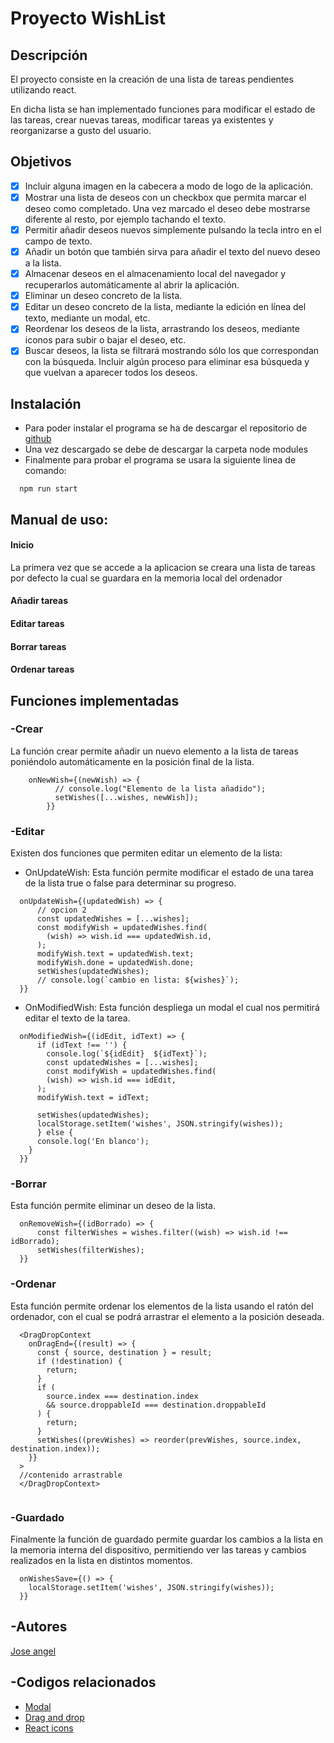 # Proyecto WishList
 
 
## Descripción

El proyecto consiste en la creación de una lista de tareas pendientes utilizando react.
 
En dicha lista se han implementado funciones para modificar el estado de las tareas, crear nuevas tareas, modificar tareas ya existentes y reorganizarse a gusto del usuario.

## Objetivos
- [x] Incluir alguna imagen en la cabecera a modo de logo de la aplicación.
- [x] Mostrar una lista de deseos con un checkbox que permita marcar el deseo como completado. Una vez marcado el deseo debe mostrarse diferente al resto, por ejemplo tachando el texto.
- [x] Permitir añadir deseos nuevos simplemente pulsando la tecla intro en el campo de texto.
- [x] Añadir un botón que también sirva para añadir el texto del nuevo deseo a la lista.
- [x] Almacenar deseos en el almacenamiento local del navegador y recuperarlos automáticamente al abrir la aplicación.
- [x] Eliminar un deseo concreto de la lista.
- [x] Editar un deseo concreto de la lista, mediante la edición en línea del texto, mediante un modal, etc.
- [x] Reordenar los deseos de la lista, arrastrando los deseos, mediante iconos para subir o bajar el deseo, etc.
- [x] Buscar deseos, la lista se filtrará mostrando sólo los que correspondan con la búsqueda. Incluir algún proceso para eliminar esa búsqueda y que vuelvan a aparecer todos los deseos.

## Instalación
* Para poder instalar el programa se ha de descargar el repositorio de [github](https://github.com/josang1567/wishlist)
* Una vez descargado se debe de descargar la carpeta node modules
* Finalmente para probar el programa se usara la siguiente linea de comando:
 
```
  npm run start
```

## Manual de uso:

#### Inicio
La primera vez que se accede a la aplicacion se creara una lista de tareas por defecto la cual se guardara en la memoria local del ordenador

#### Añadir tareas


#### Editar tareas

#### Borrar tareas

#### Ordenar tareas

## Funciones implementadas

 
### -Crear

La función crear permite añadir un nuevo elemento a la lista de tareas poniéndolo automáticamente en la posición final de la lista.
    
```
    onNewWish={(newWish) => {
          // console.log("Elemento de la lista añadido");
          setWishes([...wishes, newWish]);
        }} 
```


### -Editar

Existen dos funciones que permiten editar un elemento de la lista:
* OnUpdateWish: Esta función permite modificar el estado de una tarea de la lista true o false para determinar su progreso.
                        
```
  onUpdateWish={(updatedWish) => {
      // opcion 2
      const updatedWishes = [...wishes];
      const modifyWish = updatedWishes.find(
        (wish) => wish.id === updatedWish.id,
      );
      modifyWish.text = updatedWish.text;
      modifyWish.done = updatedWish.done;
      setWishes(updatedWishes);
      // console.log(`cambio en lista: ${wishes}`);
  }}
```
* OnModifiedWish: Esta función despliega un modal el cual nos permitirá editar el texto de la tarea.

```
  onModifiedWish={(idEdit, idText) => {
      if (idText !== '') {
        console.log(`${idEdit}  ${idText}`);
        const updatedWishes = [...wishes];
        const modifyWish = updatedWishes.find(
        (wish) => wish.id === idEdit,
      );
      modifyWish.text = idText;

      setWishes(updatedWishes);
      localStorage.setItem('wishes', JSON.stringify(wishes));
      } else {
      console.log('En blanco');
    }
  }}
```


### -Borrar

Esta función permite eliminar un deseo de la lista.
   
```
  onRemoveWish={(idBorrado) => {
      const filterWishes = wishes.filter((wish) => wish.id !== idBorrado);
      setWishes(filterWishes);
  }}
 ```


### -Ordenar

Esta función permite ordenar los elementos de la lista usando el ratón del ordenador, con el cual se podrá arrastrar el elemento a la posición deseada.
   
```
  <DragDropContext
    onDragEnd={(result) => {
      const { source, destination } = result;
      if (!destination) {
        return;
      }
      if (
        source.index === destination.index
        && source.droppableId === destination.droppableId
      ) {
        return;
      }
      setWishes((prevWishes) => reorder(prevWishes, source.index, destination.index));
    }}
  >
  //contenido arrastrable
  </DragDropContext>
     
```


### -Guardado

Finalmente la función de guardado permite guardar los cambios a la lista en la memoria interna del dispositivo, permitiendo ver las tareas y cambios realizados en la lista en distintos momentos.
```
  onWishesSave={() => {
    localStorage.setItem('wishes', JSON.stringify(wishes));
  }}
```
  


## -Autores

[Jose angel](https://github.com/josang1567)


## -Codigos relacionados

* [Modal](https://www.youtube.com/watch?v=yYMRuqTIkmM&t=650s&ab_channel=FalconMasters)
* [Drag and drop](https://www.youtube.com/watch?v=bZsMWorjtFI&ab_channel=YoelvisMulen%7Bcode%7D)
* [React icons](https://www.youtube.com/watch?v=ADlm8_7K-IE&t=180s&ab_channel=UFOACADEMY)

